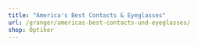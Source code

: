 ```yaml
---
title: "America's Best Contacts & Eyeglasses"
url: /granger/americas-best-contacts-und-eyeglasses/
shop: Optiker
---
```

